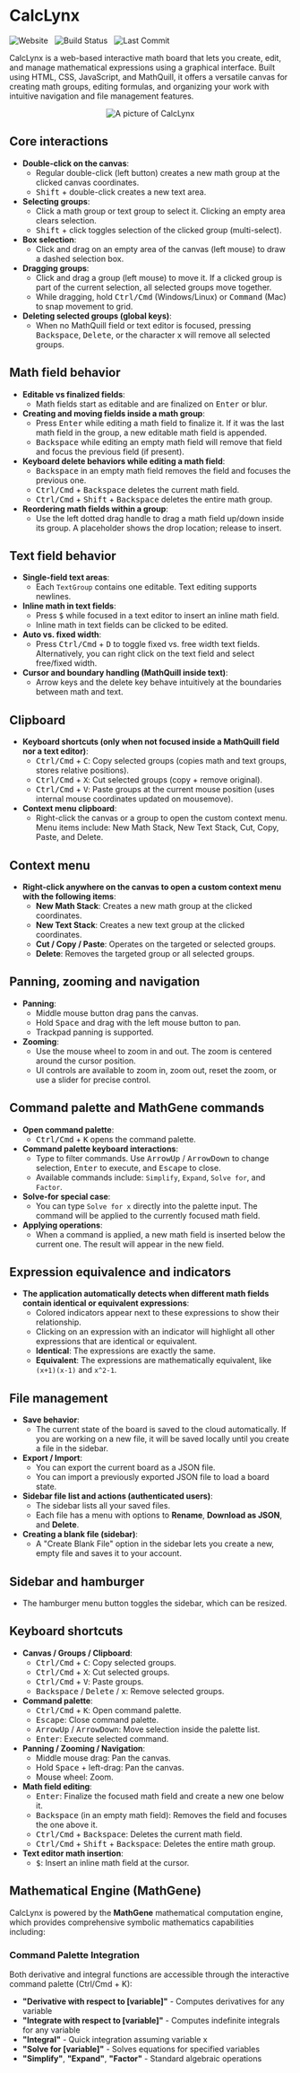# CalcLynx

![Website](https://img.shields.io/website?url=https%3A%2F%2Fmakaip.com%2Fcalclynx&up_color=00c59a&style=flat-square)​ &nbsp;
![Build Status](https://img.shields.io/github/actions/workflow/status/makaip/calclynx/static.yml?style=flat-square&color=00c59a) &nbsp;
![Last Commit](https://img.shields.io/github/last-commit/makaip/calclynx?style=flat-square&color=00c59a)

CalcLynx is a web-based interactive math board that lets you create, edit, and manage mathematical expressions using a graphical interface. Built using HTML, CSS, JavaScript, and MathQuill, it offers a versatile canvas for creating math groups, editing formulas, and organizing your work with intuitive navigation and file management features.

<p align="center">
  <img src="assets/landing/images/img1.png" alt="A picture of CalcLynx" />
</p>

## Core interactions

- **Double-click on the canvas**:
  - Regular double-click (left button) creates a new math group at the clicked canvas coordinates.
  - <kbd>Shift</kbd> + double-click creates a new text area.
- **Selecting groups**:
  - Click a math group or text group to select it. Clicking an empty area clears selection.
  - <kbd>Shift</kbd> + click toggles selection of the clicked group (multi-select).
- **Box selection**:
  - Click and drag on an empty area of the canvas (left mouse) to draw a dashed selection box.
- **Dragging groups**:
  - Click and drag a group (left mouse) to move it. If a clicked group is part of the current selection, all selected groups move together.
  - While dragging, hold <kbd>Ctrl/Cmd</kbd> (Windows/Linux) or <kbd>Command</kbd> (Mac) to snap movement to grid.
- **Deleting selected groups (global keys)**:
  - When no MathQuill field or text editor is focused, pressing <kbd>Backspace</kbd>, <kbd>Delete</kbd>, or the character <kbd>x</kbd> will remove all selected groups.

## Math field behavior

- **Editable vs finalized fields**:
  - Math fields start as editable and are finalized on <kbd>Enter</kbd> or blur.
- **Creating and moving fields inside a math group**:
  - Press <kbd>Enter</kbd> while editing a math field to finalize it. If it was the last math field in the group, a new editable math field is appended.
  - <kbd>Backspace</kbd> while editing an empty math field will remove that field and focus the previous field (if present).
- **Keyboard delete behaviors while editing a math field**:
  - <kbd>Backspace</kbd> in an empty math field removes the field and focuses the previous one.
  - <kbd>Ctrl/Cmd</kbd> + <kbd>Backspace</kbd> deletes the current math field.
  - <kbd>Ctrl/Cmd</kbd> + <kbd>Shift</kbd> + <kbd>Backspace</kbd> deletes the entire math group.
- **Reordering math fields within a group**:
  - Use the left dotted drag handle to drag a math field up/down inside its group. A placeholder shows the drop location; release to insert.

## Text field behavior

- **Single-field text areas**:
  - Each `TextGroup` contains one editable. Text editing supports newlines.
- **Inline math in text fields**:
  - Press <kbd>$</kbd> while focused in a text editor to insert an inline math field.
  - Inline math in text fields can be clicked to be edited.
- **Auto vs. fixed width**:
  - Press <kbd>Ctrl/Cmd</kbd> + <kbd>D</kbd> to toggle fixed vs. free width text fields. Alternatively, you can right click on the text field and select free/fixed width. 
- **Cursor and boundary handling (MathQuill inside text)**:
  - Arrow keys and the delete key behave intuitively at the boundaries between math and text.

## Clipboard

- **Keyboard shortcuts (only when not focused inside a MathQuill field nor a text editor)**:
  - <kbd>Ctrl/Cmd</kbd> + <kbd>C</kbd>: Copy selected groups (copies math and text groups, stores relative positions).
  - <kbd>Ctrl/Cmd</kbd> + <kbd>X</kbd>: Cut selected groups (copy + remove original).
  - <kbd>Ctrl/Cmd</kbd> + <kbd>V</kbd>: Paste groups at the current mouse position (uses internal mouse coordinates updated on mousemove).
- **Context menu clipboard**:
  - Right-click the canvas or a group to open the custom context menu. Menu items include: New Math Stack, New Text Stack, Cut, Copy, Paste, and Delete.

## Context menu

- **Right-click anywhere on the canvas to open a custom context menu with the following items**:
  - **New Math Stack**: Creates a new math group at the clicked coordinates.
  - **New Text Stack**: Creates a new text group at the clicked coordinates.
  - **Cut / Copy / Paste**: Operates on the targeted or selected groups.
  - **Delete**: Removes the targeted group or all selected groups.

## Panning, zooming and navigation

- **Panning**:
  - Middle mouse button drag pans the canvas.
  - Hold <kbd>Space</kbd> and drag with the left mouse button to pan.
  - Trackpad panning is supported.
- **Zooming**:
  - Use the mouse wheel to zoom in and out. The zoom is centered around the cursor position.
  - UI controls are available to zoom in, zoom out, reset the zoom, or use a slider for precise control.

## Command palette and MathGene commands

- **Open command palette**:
  - <kbd>Ctrl/Cmd</kbd> + <kbd>K</kbd> opens the command palette.
- **Command palette keyboard interactions**:
  - Type to filter commands. Use <kbd>ArrowUp</kbd> / <kbd>ArrowDown</kbd> to change selection, <kbd>Enter</kbd> to execute, and <kbd>Escape</kbd> to close.
  - Available commands include: `Simplify`, `Expand`, `Solve for`, and `Factor`.
- **Solve-for special case**:
  - You can type `Solve for x` directly into the palette input. The command will be applied to the currently focused math field.
- **Applying operations**:
  - When a command is applied, a new math field is inserted below the current one. The result will appear in the new field.

## Expression equivalence and indicators

- **The application automatically detects when different math fields contain identical or equivalent expressions**:
  - Colored indicators appear next to these expressions to show their relationship.
  - Clicking on an expression with an indicator will highlight all other expressions that are identical or equivalent.
  - **Identical**: The expressions are exactly the same.
  - **Equivalent**: The expressions are mathematically equivalent, like `(x+1)(x-1)` and `x^2-1`.

## File management

- **Save behavior**:
  - The current state of the board is saved to the cloud automatically. If you are working on a new file, it will be saved locally until you create a file in the sidebar.
- **Export / Import**:
  - You can export the current board as a JSON file.
  - You can import a previously exported JSON file to load a board state.
- **Sidebar file list and actions (authenticated users)**:
  - The sidebar lists all your saved files.
  - Each file has a menu with options to **Rename**, **Download as JSON**, and **Delete**.
- **Creating a blank file (sidebar)**:
  - A "Create Blank File" option in the sidebar lets you create a new, empty file and saves it to your account.

## Sidebar and hamburger

- The hamburger menu button toggles the sidebar, which can be resized.

## Keyboard shortcuts

- **Canvas / Groups / Clipboard**:
  - <kbd>Ctrl/Cmd</kbd> + <kbd>C</kbd>: Copy selected groups.
  - <kbd>Ctrl/Cmd</kbd> + <kbd>X</kbd>: Cut selected groups.
  - <kbd>Ctrl/Cmd</kbd> + <kbd>V</kbd>: Paste groups.
  - <kbd>Backspace</kbd> / <kbd>Delete</kbd> / <kbd>x</kbd>: Remove selected groups.
- **Command palette**:
  - <kbd>Ctrl/Cmd</kbd> + <kbd>K</kbd>: Open command palette.
  - <kbd>Escape</kbd>: Close command palette.
  - <kbd>ArrowUp</kbd> / <kbd>ArrowDown</kbd>: Move selection inside the palette list.
  - <kbd>Enter</kbd>: Execute selected command.
- **Panning / Zooming / Navigation**:
  - Middle mouse drag: Pan the canvas.
  - Hold <kbd>Space</kbd> + left-drag: Pan the canvas.
  - Mouse wheel: Zoom.
- **Math field editing**:
  - <kbd>Enter</kbd>: Finalize the focused math field and create a new one below it.
  - <kbd>Backspace</kbd> (in an empty math field): Removes the field and focuses the one above it.
  - <kbd>Ctrl/Cmd</kbd> + <kbd>Backspace</kbd>: Deletes the current math field.
  - <kbd>Ctrl/Cmd</kbd> + <kbd>Shift</kbd> + <kbd>Backspace</kbd>: Deletes the entire math group.
- **Text editor math insertion**:
  - <kbd>$</kbd>: Insert an inline math field at the cursor.

## Mathematical Engine (MathGene)

CalcLynx is powered by the **MathGene** mathematical computation engine, which provides comprehensive symbolic mathematics capabilities including:

### Command Palette Integration

Both derivative and integral functions are accessible through the interactive command palette (Ctrl/Cmd + K):

- **"Derivative with respect to [variable]"** - Computes derivatives for any variable
- **"Integrate with respect to [variable]"** - Computes indefinite integrals for any variable  
- **"Integral"** - Quick integration assuming variable x
- **"Solve for [variable]"** - Solves equations for specified variables
- **"Simplify"**, **"Expand"**, **"Factor"** - Standard algebraic operations
